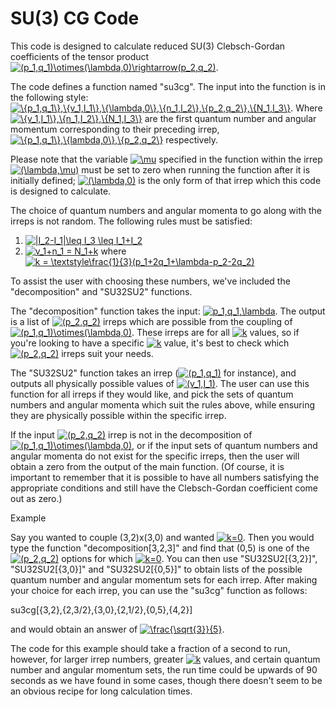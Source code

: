 # SU(3) CG Code

This code is designed to calculate reduced SU(3) Clebsch-Gordan coefficients of the tensor product <a href="https://www.codecogs.com/eqnedit.php?latex=(p_1,q_1)\otimes(\lambda,0)\rightarrow(p_2,q_2)" target="_blank"><img src="https://latex.codecogs.com/gif.latex?(p_1,q_1)\otimes(\lambda,0)\rightarrow(p_2,q_2)" title="(p_1,q_1)\otimes(\lambda,0)\rightarrow(p_2,q_2)" /></a>. 

The code defines a function named "su3cg". The input into the function is in the following style: <a href="https://www.codecogs.com/eqnedit.php?latex=\{p_1,q_1\},\{v_1,I_1\},\{\lambda,0\},\{n_1,I_2\},\{p_2,q_2\},\{N_1,I_3\}" target="_blank"><img src="https://latex.codecogs.com/gif.latex?\{p_1,q_1\},\{v_1,I_1\},\{\lambda,0\},\{n_1,I_2\},\{p_2,q_2\},\{N_1,I_3\}" title="\{p_1,q_1\},\{v_1,I_1\},\{\lambda,0\},\{n_1,I_2\},\{p_2,q_2\},\{N_1,I_3\}" /></a>. Where <a href="https://www.codecogs.com/eqnedit.php?latex=\{v_1,I_1\},\{n_1,I_2\},\{N_1,I_3\}" target="_blank"><img src="https://latex.codecogs.com/gif.latex?\{v_1,I_1\},\{n_1,I_2\},\{N_1,I_3\}" title="\{v_1,I_1\},\{n_1,I_2\},\{N_1,I_3\}" /></a> are the first quantum number and angular momentum corresponding to their preceding irrep, <a href="https://www.codecogs.com/eqnedit.php?latex=\{p_1,q_1\},\{\lambda,0\},\{p_2,q_2\}" target="_blank"><img src="https://latex.codecogs.com/gif.latex?\{p_1,q_1\},\{\lambda,0\},\{p_2,q_2\}" title="\{p_1,q_1\},\{lambda,0\},\{p_2,q_2\}" /></a> respectively. 

Please note that the variable <a href="https://www.codecogs.com/eqnedit.php?latex=\mu" target="_blank"><img src="https://latex.codecogs.com/gif.latex?\mu" title="\mu" /></a> specified in the function within the irrep <a href="https://www.codecogs.com/eqnedit.php?latex=(\lambda,\mu)" target="_blank"><img src="https://latex.codecogs.com/gif.latex?(\lambda,\mu)" title="(\lambda,\mu)" /></a> must be set to zero when running the function after it is initially defined; <a href="https://www.codecogs.com/eqnedit.php?latex=(\lambda,0)" target="_blank"><img src="https://latex.codecogs.com/gif.latex?(\lambda,0)" title="(\lambda,0)" /></a> is the only form of that irrep which this code is designed to calculate.

The choice of quantum numbers and angular momenta to go along with the irreps is not random. The following rules must be satisfied:

1. <a href="https://www.codecogs.com/eqnedit.php?latex=|I_2-I_1|\leq&space;I_3&space;\leq&space;I_1&plus;I_2" target="_blank"><img src="https://latex.codecogs.com/gif.latex?|I_2-I_1|\leq&space;I_3&space;\leq&space;I_1&plus;I_2" title="|I_2-I_1|\leq I_3 \leq I_1+I_2" /></a>
2. <a href="https://www.codecogs.com/eqnedit.php?latex=v_1&plus;n_1&space;=&space;N_1&plus;k" target="_blank"><img src="https://latex.codecogs.com/gif.latex?v_1&plus;n_1&space;=&space;N_1&plus;k" title="v_1+n_1 = N_1+k" /></a> where <a href="https://www.codecogs.com/eqnedit.php?latex=k&space;=&space;\textstyle\frac{1}{3}(p_1&plus;2q_1&plus;\lambda-p_2-2q_2)" target="_blank"><img src="https://latex.codecogs.com/gif.latex?k&space;=&space;\textstyle\frac{1}{3}(p_1&plus;2q_1&plus;\lambda-p_2-2q_2)" title="k = \textstyle\frac{1}{3}(p_1+2q_1+\lambda-p_2-2q_2)" /></a>

To assist the user with choosing these numbers, we've included the "decomposition" and "SU32SU2" functions.

The "decomposition" function takes the input: <a href="https://www.codecogs.com/eqnedit.php?latex=p_1,q_1,\lambda" target="_blank"><img src="https://latex.codecogs.com/gif.latex?p_1,q_1,\lambda" title="p_1,q_1,\lambda" /></a>. The output is a list of <a href="https://www.codecogs.com/eqnedit.php?latex=(p_2,q_2)" target="_blank"><img src="https://latex.codecogs.com/gif.latex?(p_2,q_2)" title="(p_2,q_2)" /></a> irreps which are possible from the coupling of <a href="https://www.codecogs.com/eqnedit.php?latex=(p_1,q_1)\otimes(\lambda,0)" target="_blank"><img src="https://latex.codecogs.com/gif.latex?(p_1,q_1)\otimes(\lambda,0)" title="(p_1,q_1)\otimes(\lambda,0)" /></a>. These irreps are for all <a href="https://www.codecogs.com/eqnedit.php?latex=k" target="_blank"><img src="https://latex.codecogs.com/gif.latex?k" title="k" /></a> values, so if you're looking to have a specific <a href="https://www.codecogs.com/eqnedit.php?latex=k" target="_blank"><img src="https://latex.codecogs.com/gif.latex?k" title="k" /></a> value, it's best to check which <a href="https://www.codecogs.com/eqnedit.php?latex=(p_2,q_2)" target="_blank"><img src="https://latex.codecogs.com/gif.latex?(p_2,q_2)" title="(p_2,q_2)" /></a> irreps suit your needs.

The "SU32SU2" function takes an irrep (<a href="https://www.codecogs.com/eqnedit.php?latex=(p_1,q_1)" target="_blank"><img src="https://latex.codecogs.com/gif.latex?(p_1,q_1)" title="(p_1,q_1)" /></a> for instance), and outputs all physically possible values of <a href="https://www.codecogs.com/eqnedit.php?latex=(v_1,I_1)" target="_blank"><img src="https://latex.codecogs.com/gif.latex?(v_1,I_1)" title="(v_1,I_1)" /></a>. The user can use this function for all irreps if they would like, and pick the sets of quantum numbers and angular momenta which suit the rules above, while ensuring they are physically possible within the specific irrep.

If the input <a href="https://www.codecogs.com/eqnedit.php?latex=(p_2,q_2)" target="_blank"><img src="https://latex.codecogs.com/gif.latex?(p_2,q_2)" title="(p_2,q_2)" /></a> irrep is not in the decomposition of <a href="https://www.codecogs.com/eqnedit.php?latex=(p_1,q_1)\otimes(\lambda,0)" target="_blank"><img src="https://latex.codecogs.com/gif.latex?(p_1,q_1)\otimes(\lambda,0)" title="(p_1,q_1)\otimes(\lambda,0)" /></a>, or if the input sets of quantum numbers and angular momenta do not exist for the specific irreps, then the user will obtain a zero from the output of the main function. (Of course, it is important to remember that it is possible to have all numbers satisfying the appropriate conditions and still have the Clebsch-Gordan coefficient come out as zero.)

Example

Say you wanted to couple (3,2)x(3,0) and wanted <a href="https://www.codecogs.com/eqnedit.php?latex=k=0" target="_blank"><img src="https://latex.codecogs.com/gif.latex?k=0" title="k=0" /></a>. Then you would type the function "decomposition[3,2,3]" and find that (0,5) is one of the <a href="https://www.codecogs.com/eqnedit.php?latex=(p_2,q_2)" target="_blank"><img src="https://latex.codecogs.com/gif.latex?(p_2,q_2)" title="(p_2,q_2)" /></a> options for which <a href="https://www.codecogs.com/eqnedit.php?latex=k=0" target="_blank"><img src="https://latex.codecogs.com/gif.latex?k=0" title="k=0" /></a>. You can then use "SU32SU2[{3,2}]", 
"SU32SU2[{3,0}]" and "SU32SU2[{0,5}]" to obtain lists of the possible quantum number and angular momentum sets for each irrep. After making your choice for each irrep, you can use the "su3cg" function as follows:

su3cg[{3,2},{2,3/2},{3,0},{2,1/2},{0,5},{4,2}]

and would obtain an answer of <a href="https://www.codecogs.com/eqnedit.php?latex=\frac{\sqrt{3}}{5}" target="_blank"><img src="https://latex.codecogs.com/gif.latex?\frac{\sqrt{3}}{5}" title="\frac{\sqrt{3}}{5}" /></a>.

The code for this example should take a fraction of a second to run, however, for larger irrep numbers, greater <a href="https://www.codecogs.com/eqnedit.php?latex=k" target="_blank"><img src="https://latex.codecogs.com/gif.latex?k" title="k" /></a> values, and certain quantum number and angular momentum sets, the run time could be upwards of 90 seconds as we have found in some cases, though there doesn't seem to be an obvious recipe for long calculation times.
